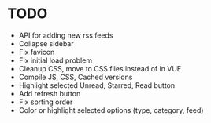 # TODO

* API for adding new rss feeds
* Collapse sidebar
* Fix favicon
* Fix initial load problem
* Cleanup CSS, move to CSS files instead of in VUE
* Compile JS, CSS, Cached versions
* Highlight selected Unread, Starred, Read button
* Add refresh button
* Fix sorting order
* Color or highlight selected options (type, category, feed)
